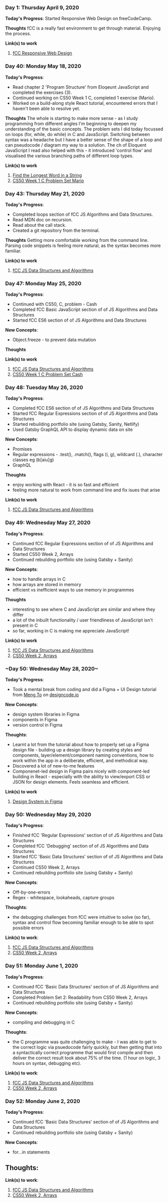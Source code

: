 ### Day 1: Thursday April 9, 2020

**Today's Progress**: Started Responsive Web Design on freeCodeCamp.

**Thoughts** fCC is a really fast environment to get through material. Enjoying the process.

**Link(s) to work**

1. [fCC Responsive Web Design](https://www.freecodecamp.org/learn)

### Day 40: Monday May 18, 2020

**Today's Progress**: 
- Read chapter 2 'Program Structure' from Eloqeunt JavaScript and completed the exercises (3). 
- Continued working on CS50 Week 1 C, completed 1 exercise (Mario). 
- Worked on a build-along style React tutorial, encountered errors that I haven't been able to resolve yet.

**Thoughts** The whole is starting to make more sense - as I study programming from different angles I'm beginning to deepen my understanding of the basic concepts. The problem sets I did today focussed on loops (for, while, do while) in C and JavaScript. Switching between syntax was a headache but I have a better sense of the shape of a loop and can pseudocode / diagram my way to a solution. The ch of Eloquent JavaScript I read also helped with this - it introduced 'control flow' and visualised the various branching paths of different loop types.

**Link(s) to work**

1. [Find the Longest Word in a String](https://eloquentjavascript.net/02_program_structure.html)
2. [CS50 Week 1 C Problem Set Mario](https://cs50.harvard.edu/x/2020/psets/1/mario/less/)

### Day 43: Thursday May 21, 2020

**Today's Progress**: 
- Completed loops section of fCC JS Algorithms and Data Structures. 
- Read MDN doc on recursion. 
- Read about the call stack. 
- Created a git repository from the terminal.

**Thoughts** Getting more comfortable working from the command line. Parsing code snippets is feeling more natural, as the syntax becomes more familiar.  

**Link(s) to work**

1. [fCC JS Data Structures and Algorithms](https://www.freecodecamp.org/learn)

### Day 47: Monday May 25, 2020

**Today's Progress**: 
- Continued with CS50, C, problem - Cash 
- Completed fCC Basic JavaScript section of of JS Algorithms and Data Structures
- Started fCC ES6 section of of JS Algorithms and Data Structures

**New Concepts**: 
- Object.freeze - to prevent data mutation


**Thoughts** 

**Link(s) to work**

1. [fCC JS Data Structures and Algorithms](https://www.freecodecamp.org/learn)
2. [CS50 Week 1 C Problem Set Cash](https://cs50.harvard.edu/x/2020/psets/1/cash/)

### Day 48: Tuesday May 26, 2020

**Today's Progress**: 
- Completed fCC ES6 section of of JS Algorithms and Data Structures
- Started fCC Regular Expressions section of of JS Algorithms and Data Structures
- Started rebuilding portfolio site (using Gatsby, Sanity, Netlify)
- Used Gatsby GraphQL API to display dynamic data on site


**New Concepts**: 
- Promises
- Regular expressions - .test(), .match(), flags (i, g), wildcard (.), character classes eg (b[aiu]g)
- GraphQL

**Thoughts** 
- enjoy working with React - it is so fast and efficient 
- feeling more natural to work from command line and fix isues that arise

**Link(s) to work**

1. [fCC JS Data Structures and Algorithms](https://www.freecodecamp.org/learn)

### Day 49: Wednesday May 27, 2020

**Today's Progress**: 
- Continued fCC Regular Expressions section of of JS Algorithms and Data Structures
- Started CS50 Week 2, Arrays
- Continued rebuilding portfolio site (using Gatsby + Sanity)


**New Concepts**: 
- how to handle arrays in C
- how arrays are stored in memory
- efficient vs inefficient ways to use memory in programmes

**Thoughts** 
- interesting to see where C and JavaScript are similar and where they differ
- a lot of the inbuilt functionality / user friendliness of JavaScript isn't present in C
- so far, working in C is making me appreciate JavaScript!

**Link(s) to work**

1. [fCC JS Data Structures and Algorithms](https://www.freecodecamp.org/learn)
2. [CS50 Week 2, Arrays](https://cs50.harvard.edu/x/2020/weeks/2/)

### ~Day 50: Wednesday May 28, 2020~

**Today's Progress**: 
- Took a mental break from coding and did a Figma + UI Design tutorial from [Meng To](https://twitter.com/MengTo) on [designcode.io](https://designcode.io/)

**New Concepts**: 
- design system libraries in Figma
- components in Figma
- version control in Figma

**Thoughts**:
- Learnt a lot from the tutorial about how to properly set up a Figma design file - building up a design library by creating styles and components, layer/element/component naming conventions, how to work within the app in a deliberate, efficient, and methodical way. 
- Discovered a lot of new-to-me features 
- Componenet-led design in Figma pairs nicely with component-led building in React - especially with the ability to view/export CSS or JSON for design elements. Feels seamless and efficient.

**Link(s) to work**
1. [Design System in Figma](https://designcode.io/design-system-in-figma)

### Day 50: Wednesday May 29, 2020

**Today's Progress**: 
- Finished fCC 'Regular Expressions' section of of JS Algorithms and Data Structures
- Completed fCC 'Debugging' section of of JS Algorithms and Data Structures
- Started fCC 'Basic Data Structures' section of of JS Algorithms and Data Structures
- Continued CS50 Week 2, Arrays
- Continued rebuilding portfolio site (using Gatsby + Sanity)

**New Concepts**: 
- Off-by-one-errors
- Regex - whitespace, lookaheads, capture groups

**Thoughts**: 
- the debugging challenges from fCC were intuitive to solve (so far), syntax and control flow becoming familiar enough to be able to spot possible errors

**Link(s) to work**:

1. [fCC JS Data Structures and Algorithms](https://www.freecodecamp.org/learn)
2. [CS50 Week 2, Arrays](https://cs50.harvard.edu/x/2020/weeks/2/)

### Day 51: Monday June 1, 2020

**Today's Progress**: 
- Continued fCC 'Basic Data Structures' section of of JS Algorithms and Data Structures
- Completed Problem Set 2: Readability from CS50 Week 2, Arrays
- Continued rebuilding portfolio site (using Gatsby + Sanity)

**New Concepts**: 
- compiling and debugging in C

**Thoughts**: 
- the C programme was quite challenging to make - I was able to get to the correct logic via psuedocode fairly quickly, but then getting that into a syntactically correct programme that would first compile and then deliver the correct result took about 75% of the time. (1 hour on logic, 3 hours on syntax, debugging etc). 

**Link(s) to work**:

1. [fCC JS Data Structures and Algorithms](https://www.freecodecamp.org/learn)
2. [CS50 Week 2, Arrays](https://cs50.harvard.edu/x/2020/weeks/2/)

### Day 52: Monday June 2, 2020

**Today's Progress**: 
- Continued fCC 'Basic Data Structures' section of of JS Algorithms and Data Structures
- Continued rebuilding portfolio site (using Gatsby + Sanity)

**New Concepts**: 
- for...in statements

**Thoughts**: 
- 

**Link(s) to work**:

1. [fCC JS Data Structures and Algorithms](https://www.freecodecamp.org/learn)
2. [CS50 Week 2, Arrays](https://cs50.harvard.edu/x/2020/weeks/2/)
